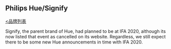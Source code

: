 ## Philips Hue/Signify
[<品牌列表](https://github.com/Jeremiah-Y/IFA2020/blob/master/IFA%202020%20%E6%8A%A5%E9%81%93%E8%AE%A1%E5%88%92/4%20IFA%202020%20%E5%93%81%E7%89%8C%E5%88%97%E8%A1%A8.md)

Signify, the parent brand of Hue, had planned to be at IFA 2020, although its now listed that event as cancelled on its website. Regardless, we still expect there to be some new Hue announcements in time with IFA 2020.